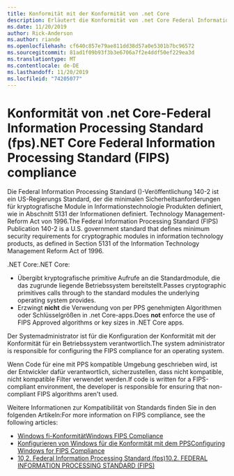 ```yaml
---
title: Konformität mit der Konformität von .net Core
description: Erläutert die Konformität von .net Core Federal Information Processing Standard (fps).
ms.date: 11/20/2019
author: Rick-Anderson
ms.author: riande
ms.openlocfilehash: cf640c857e79ae811dd38d57a0e5301b7bc96572
ms.sourcegitcommit: 81ad1f09b93f3b3e6706a7f2e4ddf50ef229ea3d
ms.translationtype: MT
ms.contentlocale: de-DE
ms.lasthandoff: 11/20/2019
ms.locfileid: "74205077"
---
```

# <a name="net-core-federal-information-processing-standard-fips-compliance"></a><span data-ttu-id="fbf41-103">Konformität von .net Core-Federal Information Processing Standard (fps)</span><span class="sxs-lookup"><span data-stu-id="fbf41-103">.NET Core Federal Information Processing Standard (FIPS) compliance</span></span>

<span data-ttu-id="fbf41-104">Die Federal Information Processing Standard ()-Veröffentlichung 140-2 ist ein US-Regierungs Standard, der die minimalen Sicherheitsanforderungen für kryptografische Module in Informationstechnologie Produkten definiert, wie in Abschnitt 5131 der Informationen definiert. Technology Management-Reform Act von 1996.</span><span class="sxs-lookup"><span data-stu-id="fbf41-104">The Federal Information Processing Standard (FIPS) Publication 140-2 is a U.S. government standard that defines minimum security requirements for cryptographic modules in information technology products, as defined in Section 5131 of the Information Technology Management Reform Act of 1996.</span></span>

<span data-ttu-id="fbf41-105">.NET Core:</span><span class="sxs-lookup"><span data-stu-id="fbf41-105">.NET Core:</span></span>

* <span data-ttu-id="fbf41-106">Übergibt kryptografische primitive Aufrufe an die Standardmodule, die das zugrunde liegende Betriebssystem bereitstellt.</span><span class="sxs-lookup"><span data-stu-id="fbf41-106">Passes cryptographic primitives calls through to the standard modules the underlying operating system provides.</span></span>
* <span data-ttu-id="fbf41-107">Erzwingt **nicht** die Verwendung von per PPS genehmigten Algorithmen oder Schlüsselgrößen in .net Core-apps.</span><span class="sxs-lookup"><span data-stu-id="fbf41-107">Does **not** enforce the use of FIPS Approved algorithms or key sizes in .NET Core apps.</span></span>

<span data-ttu-id="fbf41-108">Der Systemadministrator ist für die Konfiguration der Konformität mit der Konformität für ein Betriebssystem verantwortlich.</span><span class="sxs-lookup"><span data-stu-id="fbf41-108">The system administrator is responsible for configuring the FIPS compliance for an operating system.</span></span>

<span data-ttu-id="fbf41-109">Wenn Code für eine mit PPS kompatible Umgebung geschrieben wird, ist der Entwickler dafür verantwortlich, sicherzustellen, dass nicht kompatible, nicht kompatible Filter verwendet werden.</span><span class="sxs-lookup"><span data-stu-id="fbf41-109">If code is written for a FIPS-compliant environment, the developer is responsible for ensuring that non-compliant FIPS algorithms aren't used.</span></span>

<span data-ttu-id="fbf41-110">Weitere Informationen zur Kompatibilität von Standards finden Sie in den folgenden Artikeln:</span><span class="sxs-lookup"><span data-stu-id="fbf41-110">For more information on FIPS compliance, see the following articles:</span></span>

* [<span data-ttu-id="fbf41-111">Windows fi-Konformität</span><span class="sxs-lookup"><span data-stu-id="fbf41-111">Windows FIPS Compliance</span></span>](/windows/security/threat-protection/fips-140-validation)
* [<span data-ttu-id="fbf41-112">Konfigurieren von Windows für die Konformität mit dem PPS</span><span class="sxs-lookup"><span data-stu-id="fbf41-112">Configuring Windows for FIPS Compliance</span></span>](/windows/security/threat-protection/security-policy-settings/system-cryptography-use-fips-compliant-algorithms-for-encryption-hashing-and-signing)
* [<span data-ttu-id="fbf41-113">10,2. Federal Information Processing Standard (fps)</span><span class="sxs-lookup"><span data-stu-id="fbf41-113">10.2. FEDERAL INFORMATION PROCESSING STANDARD (FIPS)</span></span>](https://access.redhat.com/documentation/red_hat_enterprise_linux/6/html/security_guide/sect-security_guide-federal_standards_and_regulations-federal_information_processing_standard)
